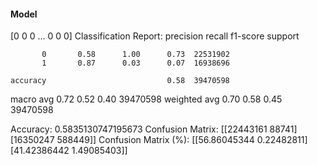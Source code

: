 #### Model
[0 0 0 ... 0 0 0]
Classification Report:
              precision    recall  f1-score   support

           0       0.58      1.00      0.73  22531902
           1       0.87      0.03      0.07  16938696

    accuracy                           0.58  39470598
   macro avg       0.72      0.52      0.40  39470598
weighted avg       0.70      0.58      0.45  39470598

Accuracy: 0.5835130747195673
Confusion Matrix:
[[22443161    88741]
 [16350247   588449]]
Confusion Matrix (%):
[[56.86045344  0.22482811]
 [41.42386442  1.49085403]]
